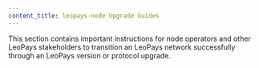 ```yaml
---
content_title: leopays-node Upgrade Guides
---
```


This section contains important instructions for node operators and other LeoPays stakeholders to transition an LeoPays network successfully through an LeoPays version or protocol upgrade.
